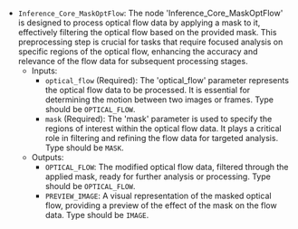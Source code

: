 - `Inference_Core_MaskOptFlow`: The node 'Inference_Core_MaskOptFlow' is designed to process optical flow data by applying a mask to it, effectively filtering the optical flow based on the provided mask. This preprocessing step is crucial for tasks that require focused analysis on specific regions of the optical flow, enhancing the accuracy and relevance of the flow data for subsequent processing stages.
    - Inputs:
        - `optical_flow` (Required): The 'optical_flow' parameter represents the optical flow data to be processed. It is essential for determining the motion between two images or frames. Type should be `OPTICAL_FLOW`.
        - `mask` (Required): The 'mask' parameter is used to specify the regions of interest within the optical flow data. It plays a critical role in filtering and refining the flow data for targeted analysis. Type should be `MASK`.
    - Outputs:
        - `OPTICAL_FLOW`: The modified optical flow data, filtered through the applied mask, ready for further analysis or processing. Type should be `OPTICAL_FLOW`.
        - `PREVIEW_IMAGE`: A visual representation of the masked optical flow, providing a preview of the effect of the mask on the flow data. Type should be `IMAGE`.
